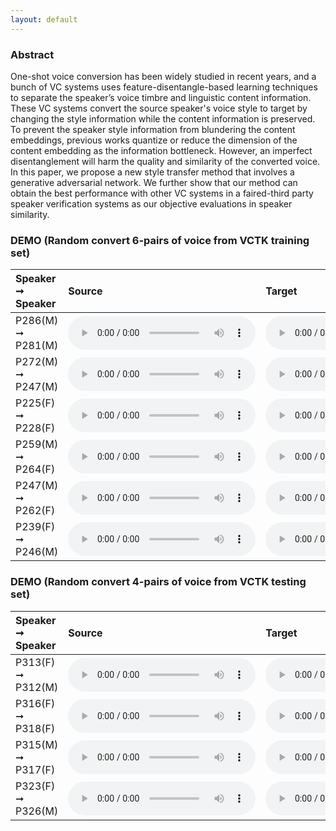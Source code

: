 ```yaml
---
layout: default
---
```


### Abstract
One-shot voice conversion has been widely studied in recent years, and a bunch of VC  systems uses feature-disentangle-based learning techniques to separate the speaker’s voice timbre and linguistic content information. These VC systems convert the source speaker's voice style to target by changing the style information while the content information is preserved.  To prevent the speaker style information from blundering the content embeddings, previous works quantize or reduce the dimension of the content embedding as the information bottleneck. However, an imperfect disentanglement will harm the quality and similarity of the converted voice. In this paper, we propose a new style transfer method that involves a generative adversarial network. We further show that our method can obtain the best performance with other VC systems in a faired-third party speaker verification systems as our objective evaluations in speaker similarity.

### DEMO (Random convert 6-pairs of voice from VCTK training set)

|**Speaker ➞ Speaker**| **Source** | **Target** | **Proposed**|**AutoVC**|**VQVC+**|**AGAIN-VC**|
|:---|       :--- |       :--- |          :--- |       :--- |     :--- |    :--- |       
|P286(M) ➞ P281(M)|<audio src="wav/source/p286.wav" controls preload></audio>|<audio src="wav/target/p281.wav" controls preload></audio>|<audio src="wav/asganvc/286_281.wav" controls preload></audio>|<audio src="wav/autovc/286_281.wav" controls preload></audio>|<audio src="wav/vqvc+/286_281.wav" controls preload></audio>|<audio src="wav/againvc/268_281.wav" controls preload></audio>|
|P272(M) ➞ P247(M)|<audio src="wav/source/p272.wav" controls preload></audio>|<audio src="wav/target/p247.wav" controls preload></audio>|<audio src="wav/asganvc/272_247.wav" controls preload></audio>|<audio src="wav/autovc/272_247.wav" controls preload></audio>|<audio src="wav/vqvc+/272_247.wav" controls preload></audio>|<audio src="wav/againvc/272_247.wav" controls preload></audio>|
|P225(F) ➞ P228(F)|<audio src="wav/source/p225.wav" controls preload></audio>|<audio src="wav/target/p228.wav" controls preload></audio>|<audio src="wav/asganvc/225_228.wav" controls preload></audio>|<audio src="wav/autovc/225_228.wav" controls preload></audio>|<audio src="wav/vqvc+/225_228.wav" controls preload></audio>|<audio src="wav/againvc/225_228.wav" controls preload></audio>|
|P259(M) ➞ P264(F)|<audio src="wav/source/p259.wav" controls preload></audio>|<audio src="wav/target/p264.wav" controls preload></audio>|<audio src="wav/asganvc/259_264.wav" controls preload></audio>|<audio src="wav/autovc/259_264.wav" controls preload></audio>|<audio src="wav/vqvc+/259_264.wav" controls preload></audio>|<audio src="wav/againvc/259_264.wav" controls preload></audio>|
|P247(M) ➞ P262(F)|<audio src="wav/source/p247.wav" controls preload></audio>|<audio src="wav/target/p262.wav" controls preload></audio>|<audio src="wav/asganvc/247_262.wav" controls preload></audio>|<audio src="wav/autovc/247_262.wav" controls preload></audio>|<audio src="wav/vqvc+/247_262.wav" controls preload></audio>|<audio src="wav/againvc/247_262.wav" controls preload></audio>|
|P239(F) ➞ P246(M)|<audio src="wav/source/p239.wav" controls preload></audio>|<audio src="wav/target/p246.wav" controls preload></audio>|<audio src="wav/asganvc/239_246.wav" controls preload></audio>|<audio src="wav/autovc/239_246.wav" controls preload></audio>|<audio src="wav/vqvc+/239_246.wav" controls preload></audio>|<audio src="wav/againvc/239_246.wav" controls preload></audio>|

### DEMO (Random convert 4-pairs of voice from VCTK testing set)
|**Speaker ➞ Speaker**| **Source** | **Target** | **Proposed**|**AutoVC**|**VQVC+**|**AGAIN-VC**|
|:---|       :--- |       :--- |          :--- |       :--- |     :--- |    :--- |       
|P313(F) ➞ P312(M)|<audio src="wav/source/p313.wav" controls preload></audio>|<audio src="wav/target/p312.wav" controls preload></audio>|<audio src="wav/asganvc/313_312.wav" controls preload></audio>|<audio src="wav/autovc/313_312.wav" controls preload></audio>|<audio src="wav/vqvc+/313_312.wav" controls preload></audio>|<audio src="wav/againvc/313_312.wav" controls preload></audio>|
|P316(F) ➞ P318(F)|<audio src="wav/source/p316.wav" controls preload></audio>|<audio src="wav/target/p318.wav" controls preload></audio>|<audio src="wav/asganvc/316_318.wav" controls preload></audio>|<audio src="wav/autovc/316_318.wav" controls preload></audio>|<audio src="wav/vqvc+/316_318.wav" controls preload></audio>|<audio src="wav/againvc/316_318.wav" controls preload></audio>|
|P315(M) ➞ P317(F)|<audio src="wav/source/p315.wav" controls preload></audio>|<audio src="wav/target/p317.wav" controls preload></audio>|<audio src="wav/asganvc/315_317.wav" controls preload></audio>|<audio src="wav/autovc/315_317.wav" controls preload></audio>|<audio src="wav/vqvc+/315_317.wav" controls preload></audio>|<audio src="wav/againvc/315_317.wav" controls preload></audio>|
|P323(F) ➞ P326(M)|<audio src="wav/source/p323.wav" controls preload></audio>|<audio src="wav/target/p326.wav" controls preload></audio>|<audio src="wav/asganvc/323_326.wav" controls preload></audio>|<audio src="wav/autovc/323_326.wav" controls preload></audio>|<audio src="wav/vqvc+/323_326.wav" controls preload></audio>|<audio src="wav/againvc/323_326.wav" controls preload></audio>|